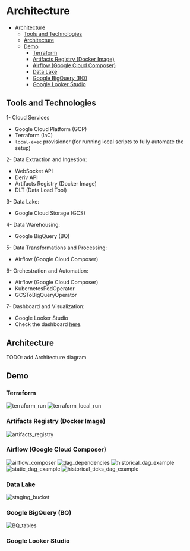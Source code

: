 # Architecture

- [Architecture](#architecture)
  - [Tools and Technologies](#tools-and-technologies)
  - [Architecture](#architecture-1)
  - [Demo](#demo)
    - [Terraform](#terraform)
    - [Artifacts Registry (Docker Image)](#artifacts-registry-docker-image)
    - [Airflow (Google Cloud Composer)](#airflow-google-cloud-composer)
    - [Data Lake](#data-lake)
    - [Google BigQuery (BQ)](#google-bigquery-bq)
    - [Google Looker Studio](#google-looker-studio)

## Tools and Technologies

1- Cloud Services

- Google Cloud Platform (GCP)
- Terraform (IaC)
- `local-exec` provisioner (for running local scripts to fully automate the setup)

2- Data Extraction and Ingestion:

- WebSocket API
- Deriv API
- Artifacts Registry (Docker Image)
- DLT (Data Load Tool)

3- Data Lake:

- Google Cloud Storage (GCS)

4- Data Warehousing:

- Google BigQuery (BQ)

5- Data Transformations and Processing:

- Airflow (Google Cloud Composer)

6- Orchestration and Automation:

- Airflow (Google Cloud Composer)
- KubernetesPodOperator
- GCSToBigQueryOperator

7- Dashboard and Visualization:

- Google Looker Studio
- Check the dashboard [here](https://lookerstudio.google.com/u/0/reporting/f8385142-a03e-4f74-8bad-37ddc1cf4cc1/page/tEnnC).

## Architecture

TODO: add Architecture diagram

## Demo

### Terraform

![terraform_run](images/terraform_run.png)
![terraform_local_run](images/terraform_local_run.png)

### Artifacts Registry (Docker Image)

![artifacts_registry](images/artifacts_registry.png)

### Airflow (Google Cloud Composer)

![airflow_composer](images/airflow_dags.png)
![dag_dependencies](images/dag_dependencies.png)
![historical_dag_example](images/historical_dag_example.png)
![static_dag_example](images/static_dag_example.png)
![historical_ticks_dag_example](images/historical_ticks_dag_example.png)

### Data Lake

![staging_bucket](images/staging_bucket.png)

### Google BigQuery (BQ)

![BQ_tables](images/BQ_tables.png)

### Google Looker Studio

